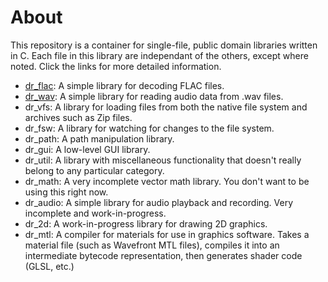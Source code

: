 # About
This repository is a container for single-file, public domain libraries written in C. Each
file in this library are independant of the others, except where noted. Click the links for
more detailed information.

- [dr_flac](https://mackron.github.io/dr_flac): A simple library for decoding FLAC files.
- [dr_wav](https://mackron.github.io/dr_wav): A simple library for reading audio data from .wav files.
- dr_vfs: A library for loading files from both the native file system and archives
such as Zip files.
- dr_fsw: A library for watching for changes to the file system.
- dr_path: A path manipulation library.
- dr_gui: A low-level GUI library.
- dr_util: A library with miscellaneous functionality that doesn't really belong to
any particular category.
- dr_math: A very incomplete vector math library. You don't want to be using this
right now.
- dr_audio: A simple library for audio playback and recording. Very incomplete and
work-in-progress.
- dr_2d: A work-in-progress library for drawing 2D graphics.
- dr_mtl: A compiler for materials for use in graphics software. Takes a material file
(such as Wavefront MTL files), compiles it into an intermediate bytecode representation,
then generates shader code (GLSL, etc.)
